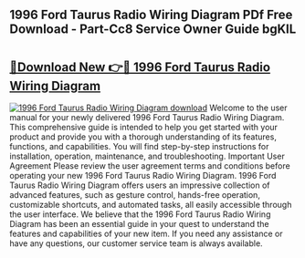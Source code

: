 ## 1996 Ford Taurus Radio Wiring Diagram PDf Free Download - Part-Cc8 Service Owner Guide bgKIL

# <h2><a href="http://dfqb2h7.blite.top/?on=1996+Ford+Taurus+Radio+Wiring+Diagram">🔗Download New 👉🔴 1996 Ford Taurus Radio Wiring Diagram</a></h2>

[![1996 Ford Taurus Radio Wiring Diagram download](https://i.imgur.com/lujVjoI.png)](http://dfqb2h7.blite.top/?on=1996+Ford+Taurus+Radio+Wiring+Diagram)
Welcome to the user manual for your newly delivered 1996 Ford Taurus Radio Wiring Diagram. This comprehensive guide is intended to help you get started with your product and provide you with a thorough understanding of its features, functions, and capabilities. You will find step-by-step instructions for installation, operation, maintenance, and troubleshooting. Important User Agreement Please review the user agreement terms and conditions before operating your new 1996 Ford Taurus Radio Wiring Diagram. 1996 Ford Taurus Radio Wiring Diagram offers users an impressive collection of advanced features, such as gesture control, hands-free operation, customizable shortcuts, and automated tasks, all easily accessible through the user interface. We believe that the 1996 Ford Taurus Radio Wiring Diagram has been an essential guide in your quest to understand the features and capabilities of your new item. If you need any assistance or have any questions, our customer service team is always available.
